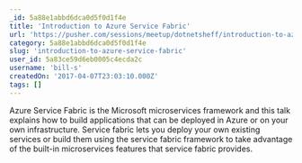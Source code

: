 ```yaml
---
_id: 5a88e1abbd6dca0d5f0d1f4e
title: 'Introduction to Azure Service Fabric'
url: 'https://pusher.com/sessions/meetup/dotnetsheff/introduction-to-azure-service-fabric'
category: 5a88e1abbd6dca0d5f0d1f4e
slug: 'introduction-to-azure-service-fabric'
user_id: 5a83ce59d6eb0005c4ecda2c
username: 'bill-s'
createdOn: '2017-04-07T23:03:10.000Z'
tags: []
---
```


Azure Service Fabric is the Microsoft microservices framework and this talk explains how to build applications that can be deployed in Azure or on your own infrastructure. Service fabric lets you deploy your own existing services or build them using the service fabric framework to take advantage of the built-in microservices features that service fabric provides.
